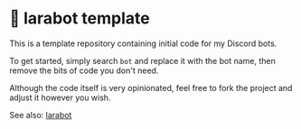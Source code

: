 # 🤖 larabot template

This is a template repository containing initial code for my Discord bots.

To get started, simply search `bot` and replace it with the bot name, then remove the bits of code you don't need.

Although the code itself is very opinionated, feel free to fork the project and adjust it however you wish.

See also: [larabot](https://github.com/laralove143/larabot)
